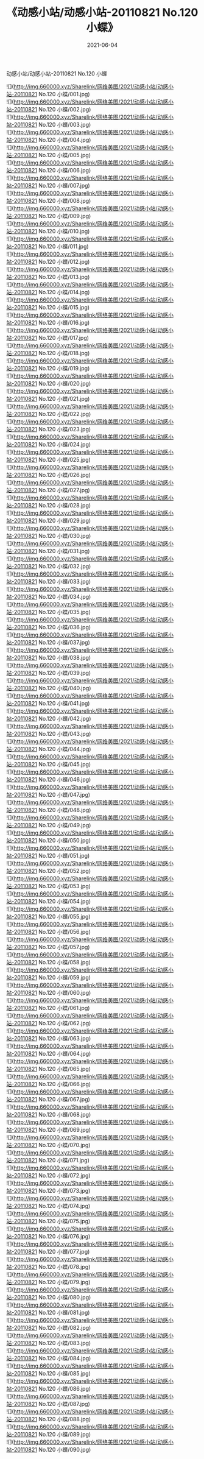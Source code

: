 ﻿---
layout: post
title:  《动感小站/动感小站-20110821 No.120 小蝶》
date:   2021-06-04
img: http://img.660000.xyz/Sharelink/网络美图/2021/动感小站/动感小站-20110821 No.120 小蝶/000.jpg
categories: [美女, 清纯, 唯美]
---

动感小站/动感小站-20110821 No.120 小蝶

 ![](http://img.660000.xyz/Sharelink/网络美图/2021/动感小站/动感小站-20110821 No.120 小蝶/001.jpg) <br>![](http://img.660000.xyz/Sharelink/网络美图/2021/动感小站/动感小站-20110821 No.120 小蝶/002.jpg) <br>![](http://img.660000.xyz/Sharelink/网络美图/2021/动感小站/动感小站-20110821 No.120 小蝶/003.jpg) <br>![](http://img.660000.xyz/Sharelink/网络美图/2021/动感小站/动感小站-20110821 No.120 小蝶/004.jpg) <br>![](http://img.660000.xyz/Sharelink/网络美图/2021/动感小站/动感小站-20110821 No.120 小蝶/005.jpg) <br>![](http://img.660000.xyz/Sharelink/网络美图/2021/动感小站/动感小站-20110821 No.120 小蝶/006.jpg) <br>![](http://img.660000.xyz/Sharelink/网络美图/2021/动感小站/动感小站-20110821 No.120 小蝶/007.jpg) <br>![](http://img.660000.xyz/Sharelink/网络美图/2021/动感小站/动感小站-20110821 No.120 小蝶/008.jpg) <br>![](http://img.660000.xyz/Sharelink/网络美图/2021/动感小站/动感小站-20110821 No.120 小蝶/009.jpg) <br>![](http://img.660000.xyz/Sharelink/网络美图/2021/动感小站/动感小站-20110821 No.120 小蝶/010.jpg) <br>![](http://img.660000.xyz/Sharelink/网络美图/2021/动感小站/动感小站-20110821 No.120 小蝶/011.jpg) <br>![](http://img.660000.xyz/Sharelink/网络美图/2021/动感小站/动感小站-20110821 No.120 小蝶/012.jpg) <br>![](http://img.660000.xyz/Sharelink/网络美图/2021/动感小站/动感小站-20110821 No.120 小蝶/013.jpg) <br>![](http://img.660000.xyz/Sharelink/网络美图/2021/动感小站/动感小站-20110821 No.120 小蝶/014.jpg) <br>![](http://img.660000.xyz/Sharelink/网络美图/2021/动感小站/动感小站-20110821 No.120 小蝶/015.jpg) <br>![](http://img.660000.xyz/Sharelink/网络美图/2021/动感小站/动感小站-20110821 No.120 小蝶/016.jpg) <br>![](http://img.660000.xyz/Sharelink/网络美图/2021/动感小站/动感小站-20110821 No.120 小蝶/017.jpg) <br>![](http://img.660000.xyz/Sharelink/网络美图/2021/动感小站/动感小站-20110821 No.120 小蝶/018.jpg) <br>![](http://img.660000.xyz/Sharelink/网络美图/2021/动感小站/动感小站-20110821 No.120 小蝶/019.jpg) <br>![](http://img.660000.xyz/Sharelink/网络美图/2021/动感小站/动感小站-20110821 No.120 小蝶/020.jpg) <br>![](http://img.660000.xyz/Sharelink/网络美图/2021/动感小站/动感小站-20110821 No.120 小蝶/021.jpg) <br>![](http://img.660000.xyz/Sharelink/网络美图/2021/动感小站/动感小站-20110821 No.120 小蝶/022.jpg) <br>![](http://img.660000.xyz/Sharelink/网络美图/2021/动感小站/动感小站-20110821 No.120 小蝶/023.jpg) <br>![](http://img.660000.xyz/Sharelink/网络美图/2021/动感小站/动感小站-20110821 No.120 小蝶/024.jpg) <br>![](http://img.660000.xyz/Sharelink/网络美图/2021/动感小站/动感小站-20110821 No.120 小蝶/025.jpg) <br>![](http://img.660000.xyz/Sharelink/网络美图/2021/动感小站/动感小站-20110821 No.120 小蝶/026.jpg) <br>![](http://img.660000.xyz/Sharelink/网络美图/2021/动感小站/动感小站-20110821 No.120 小蝶/027.jpg) <br>![](http://img.660000.xyz/Sharelink/网络美图/2021/动感小站/动感小站-20110821 No.120 小蝶/028.jpg) <br>![](http://img.660000.xyz/Sharelink/网络美图/2021/动感小站/动感小站-20110821 No.120 小蝶/029.jpg) <br>![](http://img.660000.xyz/Sharelink/网络美图/2021/动感小站/动感小站-20110821 No.120 小蝶/030.jpg) <br>![](http://img.660000.xyz/Sharelink/网络美图/2021/动感小站/动感小站-20110821 No.120 小蝶/031.jpg) <br>![](http://img.660000.xyz/Sharelink/网络美图/2021/动感小站/动感小站-20110821 No.120 小蝶/032.jpg) <br>![](http://img.660000.xyz/Sharelink/网络美图/2021/动感小站/动感小站-20110821 No.120 小蝶/033.jpg) <br>![](http://img.660000.xyz/Sharelink/网络美图/2021/动感小站/动感小站-20110821 No.120 小蝶/034.jpg) <br>![](http://img.660000.xyz/Sharelink/网络美图/2021/动感小站/动感小站-20110821 No.120 小蝶/035.jpg) <br>![](http://img.660000.xyz/Sharelink/网络美图/2021/动感小站/动感小站-20110821 No.120 小蝶/036.jpg) <br>![](http://img.660000.xyz/Sharelink/网络美图/2021/动感小站/动感小站-20110821 No.120 小蝶/037.jpg) <br>![](http://img.660000.xyz/Sharelink/网络美图/2021/动感小站/动感小站-20110821 No.120 小蝶/038.jpg) <br>![](http://img.660000.xyz/Sharelink/网络美图/2021/动感小站/动感小站-20110821 No.120 小蝶/039.jpg) <br>![](http://img.660000.xyz/Sharelink/网络美图/2021/动感小站/动感小站-20110821 No.120 小蝶/040.jpg) <br>![](http://img.660000.xyz/Sharelink/网络美图/2021/动感小站/动感小站-20110821 No.120 小蝶/041.jpg) <br>![](http://img.660000.xyz/Sharelink/网络美图/2021/动感小站/动感小站-20110821 No.120 小蝶/042.jpg) <br>![](http://img.660000.xyz/Sharelink/网络美图/2021/动感小站/动感小站-20110821 No.120 小蝶/043.jpg) <br>![](http://img.660000.xyz/Sharelink/网络美图/2021/动感小站/动感小站-20110821 No.120 小蝶/044.jpg) <br>![](http://img.660000.xyz/Sharelink/网络美图/2021/动感小站/动感小站-20110821 No.120 小蝶/045.jpg) <br>![](http://img.660000.xyz/Sharelink/网络美图/2021/动感小站/动感小站-20110821 No.120 小蝶/046.jpg) <br>![](http://img.660000.xyz/Sharelink/网络美图/2021/动感小站/动感小站-20110821 No.120 小蝶/047.jpg) <br>![](http://img.660000.xyz/Sharelink/网络美图/2021/动感小站/动感小站-20110821 No.120 小蝶/048.jpg) <br>![](http://img.660000.xyz/Sharelink/网络美图/2021/动感小站/动感小站-20110821 No.120 小蝶/049.jpg) <br>![](http://img.660000.xyz/Sharelink/网络美图/2021/动感小站/动感小站-20110821 No.120 小蝶/050.jpg) <br>![](http://img.660000.xyz/Sharelink/网络美图/2021/动感小站/动感小站-20110821 No.120 小蝶/051.jpg) <br>![](http://img.660000.xyz/Sharelink/网络美图/2021/动感小站/动感小站-20110821 No.120 小蝶/052.jpg) <br>![](http://img.660000.xyz/Sharelink/网络美图/2021/动感小站/动感小站-20110821 No.120 小蝶/053.jpg) <br>![](http://img.660000.xyz/Sharelink/网络美图/2021/动感小站/动感小站-20110821 No.120 小蝶/054.jpg) <br>![](http://img.660000.xyz/Sharelink/网络美图/2021/动感小站/动感小站-20110821 No.120 小蝶/055.jpg) <br>![](http://img.660000.xyz/Sharelink/网络美图/2021/动感小站/动感小站-20110821 No.120 小蝶/056.jpg) <br>![](http://img.660000.xyz/Sharelink/网络美图/2021/动感小站/动感小站-20110821 No.120 小蝶/057.jpg) <br>![](http://img.660000.xyz/Sharelink/网络美图/2021/动感小站/动感小站-20110821 No.120 小蝶/058.jpg) <br>![](http://img.660000.xyz/Sharelink/网络美图/2021/动感小站/动感小站-20110821 No.120 小蝶/059.jpg) <br>![](http://img.660000.xyz/Sharelink/网络美图/2021/动感小站/动感小站-20110821 No.120 小蝶/060.jpg) <br>![](http://img.660000.xyz/Sharelink/网络美图/2021/动感小站/动感小站-20110821 No.120 小蝶/061.jpg) <br>![](http://img.660000.xyz/Sharelink/网络美图/2021/动感小站/动感小站-20110821 No.120 小蝶/062.jpg) <br>![](http://img.660000.xyz/Sharelink/网络美图/2021/动感小站/动感小站-20110821 No.120 小蝶/063.jpg) <br>![](http://img.660000.xyz/Sharelink/网络美图/2021/动感小站/动感小站-20110821 No.120 小蝶/064.jpg) <br>![](http://img.660000.xyz/Sharelink/网络美图/2021/动感小站/动感小站-20110821 No.120 小蝶/065.jpg) <br>![](http://img.660000.xyz/Sharelink/网络美图/2021/动感小站/动感小站-20110821 No.120 小蝶/066.jpg) <br>![](http://img.660000.xyz/Sharelink/网络美图/2021/动感小站/动感小站-20110821 No.120 小蝶/067.jpg) <br>![](http://img.660000.xyz/Sharelink/网络美图/2021/动感小站/动感小站-20110821 No.120 小蝶/068.jpg) <br>![](http://img.660000.xyz/Sharelink/网络美图/2021/动感小站/动感小站-20110821 No.120 小蝶/069.jpg) <br>![](http://img.660000.xyz/Sharelink/网络美图/2021/动感小站/动感小站-20110821 No.120 小蝶/070.jpg) <br>![](http://img.660000.xyz/Sharelink/网络美图/2021/动感小站/动感小站-20110821 No.120 小蝶/071.jpg) <br>![](http://img.660000.xyz/Sharelink/网络美图/2021/动感小站/动感小站-20110821 No.120 小蝶/072.jpg) <br>![](http://img.660000.xyz/Sharelink/网络美图/2021/动感小站/动感小站-20110821 No.120 小蝶/073.jpg) <br>![](http://img.660000.xyz/Sharelink/网络美图/2021/动感小站/动感小站-20110821 No.120 小蝶/074.jpg) <br>![](http://img.660000.xyz/Sharelink/网络美图/2021/动感小站/动感小站-20110821 No.120 小蝶/075.jpg) <br>![](http://img.660000.xyz/Sharelink/网络美图/2021/动感小站/动感小站-20110821 No.120 小蝶/076.jpg) <br>![](http://img.660000.xyz/Sharelink/网络美图/2021/动感小站/动感小站-20110821 No.120 小蝶/077.jpg) <br>![](http://img.660000.xyz/Sharelink/网络美图/2021/动感小站/动感小站-20110821 No.120 小蝶/078.jpg) <br>![](http://img.660000.xyz/Sharelink/网络美图/2021/动感小站/动感小站-20110821 No.120 小蝶/079.jpg) <br>![](http://img.660000.xyz/Sharelink/网络美图/2021/动感小站/动感小站-20110821 No.120 小蝶/080.jpg) <br>![](http://img.660000.xyz/Sharelink/网络美图/2021/动感小站/动感小站-20110821 No.120 小蝶/081.jpg) <br>![](http://img.660000.xyz/Sharelink/网络美图/2021/动感小站/动感小站-20110821 No.120 小蝶/082.jpg) <br>![](http://img.660000.xyz/Sharelink/网络美图/2021/动感小站/动感小站-20110821 No.120 小蝶/083.jpg) <br>![](http://img.660000.xyz/Sharelink/网络美图/2021/动感小站/动感小站-20110821 No.120 小蝶/084.jpg) <br>![](http://img.660000.xyz/Sharelink/网络美图/2021/动感小站/动感小站-20110821 No.120 小蝶/085.jpg) <br>![](http://img.660000.xyz/Sharelink/网络美图/2021/动感小站/动感小站-20110821 No.120 小蝶/086.jpg) <br>![](http://img.660000.xyz/Sharelink/网络美图/2021/动感小站/动感小站-20110821 No.120 小蝶/087.jpg) <br>![](http://img.660000.xyz/Sharelink/网络美图/2021/动感小站/动感小站-20110821 No.120 小蝶/088.jpg) <br>![](http://img.660000.xyz/Sharelink/网络美图/2021/动感小站/动感小站-20110821 No.120 小蝶/089.jpg) <br>![](http://img.660000.xyz/Sharelink/网络美图/2021/动感小站/动感小站-20110821 No.120 小蝶/090.jpg) <br>